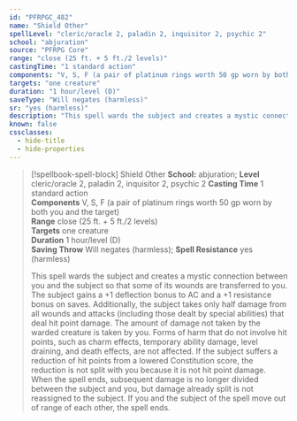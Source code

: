 ```yaml
---
id: "PFRPGC_482"
name: "Shield Other"
spellLevel: "cleric/oracle 2, paladin 2, inquisitor 2, psychic 2"
school: "abjuration"
source: "PFRPG Core"
range: "close (25 ft. + 5 ft./2 levels)"
castingTime: "1 standard action"
components: "V, S, F (a pair of platinum rings worth 50 gp worn by both you and the target)"
targets: "one creature"
duration: "1 hour/level (D)"
saveType: "Will negates (harmless)"
sr: "yes (harmless)"
description: "This spell wards the subject and creates a mystic connection between you and the subject so that some of its wounds are transferred to you. The subject gains a +1 deflection bonus to AC and a +1 resistance bonus on saves. Additionally, the subject takes only half damage from all wounds and attacks (including those dealt by special abilities) that deal hit point damage. The amount of damage not taken by the warded creature is taken by you. Forms of harm that do not involve hit points, such as charm effects, temporary ability damage, level draining, and death effects, are not affected. If the subject suffers a reduction of hit points from a lowered Constitution score, the reduction is not split with you because it is not hit point damage. When the spell ends, subsequent damage is no longer divided between the subject and you, but damage already split is not reassigned to the subject.  If you and the subject of the spell move out of range of each other, the spell ends."
known: false
cssclasses:
  - hide-title
  - hide-properties
---
```


> [!spellbook-spell-block] Shield Other
> **School:** abjuration; **Level** cleric/oracle 2, paladin 2, inquisitor 2, psychic 2
> **Casting Time** 1 standard action  
> **Components** V, S, F (a pair of platinum rings worth 50 gp worn by both you and the target)  
> **Range** close (25 ft. + 5 ft./2 levels)  
> **Targets** one creature  
> **Duration** 1 hour/level (D)  
> **Saving Throw** Will negates (harmless); **Spell Resistance** yes (harmless)
> 
> This spell wards the subject and creates a mystic connection between you and the subject so that some of its wounds are transferred to you. The subject gains a +1 deflection bonus to AC and a +1 resistance bonus on saves. Additionally, the subject takes only half damage from all wounds and attacks (including those dealt by special abilities) that deal hit point damage. The amount of damage not taken by the warded creature is taken by you. Forms of harm that do not involve hit points, such as charm effects, temporary ability damage, level draining, and death effects, are not affected. If the subject suffers a reduction of hit points from a lowered Constitution score, the reduction is not split with you because it is not hit point damage. When the spell ends, subsequent damage is no longer divided between the subject and you, but damage already split is not reassigned to the subject.  If you and the subject of the spell move out of range of each other, the spell ends.